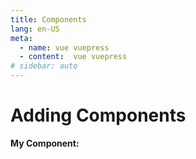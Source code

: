 ```yaml
---
title: Components
lang: en-US
meta:
  - name: vue vuepress
  - content:  vue vuepress
# sidebar: auto
---
```

# Adding Components

**My Component:**

<NumberModifier :start="5"></NumberModifier>